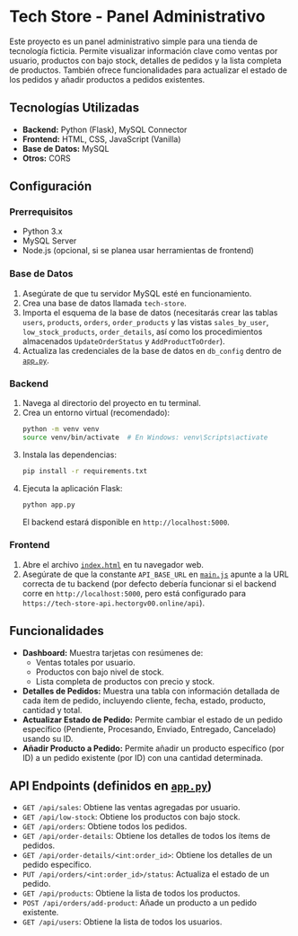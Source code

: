 # Tech Store - Panel Administrativo

Este proyecto es un panel administrativo simple para una tienda de tecnología ficticia. Permite visualizar información clave como ventas por usuario, productos con bajo stock, detalles de pedidos y la lista completa de productos. También ofrece funcionalidades para actualizar el estado de los pedidos y añadir productos a pedidos existentes.

## Tecnologías Utilizadas

- **Backend:** Python (Flask), MySQL Connector
- **Frontend:** HTML, CSS, JavaScript (Vanilla)
- **Base de Datos:** MySQL
- **Otros:** CORS

## Configuración

### Prerrequisitos

- Python 3.x
- MySQL Server
- Node.js (opcional, si se planea usar herramientas de frontend)

### Base de Datos

1.  Asegúrate de que tu servidor MySQL esté en funcionamiento.
2.  Crea una base de datos llamada `tech-store`.
3.  Importa el esquema de la base de datos (necesitarás crear las tablas `users`, `products`, `orders`, `order_products` y las vistas `sales_by_user`, `low_stock_products`, `order_details`, así como los procedimientos almacenados `UpdateOrderStatus` y `AddProductToOrder`).
4.  Actualiza las credenciales de la base de datos en `db_config` dentro de [`app.py`](app.py).

### Backend

1.  Navega al directorio del proyecto en tu terminal.
2.  Crea un entorno virtual (recomendado):
    ```bash
    python -m venv venv
    source venv/bin/activate  # En Windows: venv\Scripts\activate
    ```
3.  Instala las dependencias:
    ```bash
    pip install -r requirements.txt
    ```
4.  Ejecuta la aplicación Flask:
    ```bash
    python app.py
    ```
    El backend estará disponible en `http://localhost:5000`.

### Frontend

1.  Abre el archivo [`index.html`](index.html) en tu navegador web.
2.  Asegúrate de que la constante `API_BASE_URL` en [`main.js`](main.js) apunte a la URL correcta de tu backend (por defecto debería funcionar si el backend corre en `http://localhost:5000`, pero está configurado para `https://tech-store-api.hectorgv00.online/api`).

## Funcionalidades

- **Dashboard:** Muestra tarjetas con resúmenes de:
  - Ventas totales por usuario.
  - Productos con bajo nivel de stock.
  - Lista completa de productos con precio y stock.
- **Detalles de Pedidos:** Muestra una tabla con información detallada de cada ítem de pedido, incluyendo cliente, fecha, estado, producto, cantidad y total.
- **Actualizar Estado de Pedido:** Permite cambiar el estado de un pedido específico (Pendiente, Procesando, Enviado, Entregado, Cancelado) usando su ID.
- **Añadir Producto a Pedido:** Permite añadir un producto específico (por ID) a un pedido existente (por ID) con una cantidad determinada.

## API Endpoints (definidos en [`app.py`](app.py))

- `GET /api/sales`: Obtiene las ventas agregadas por usuario.
- `GET /api/low-stock`: Obtiene los productos con bajo stock.
- `GET /api/orders`: Obtiene todos los pedidos.
- `GET /api/order-details`: Obtiene los detalles de todos los ítems de pedidos.
- `GET /api/order-details/<int:order_id>`: Obtiene los detalles de un pedido específico.
- `PUT /api/orders/<int:order_id>/status`: Actualiza el estado de un pedido.
- `GET /api/products`: Obtiene la lista de todos los productos.
- `POST /api/orders/add-product`: Añade un producto a un pedido existente.
- `GET /api/users`: Obtiene la lista de todos los usuarios.
